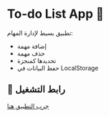 # To-do List App 📝

تطبيق بسيط لإدارة المهام:
- إضافة مهمة
- حذف مهمة
- تحديدها كمنجزة
- حفظ البيانات في LocalStorage

## 🔗 رابط التشغيل
[جرب التطبيق هنا](https://USERNAME.github.io/todo-app)
